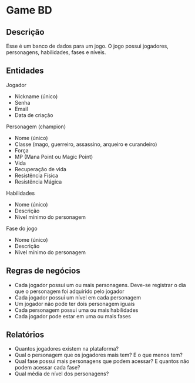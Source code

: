 # Game BD

## Descrição

Esse é um banco de dados para um jogo. O jogo possui jogadores, personagens, habilidades, fases e níveis.

## Entidades

Jogador
- Nickname (único)
- Senha
- Email
- Data de criação

Personagem  (champion)
- Nome (único)
- Classe (mago, guerreiro, assassino, arqueiro e curandeiro)
- Força
- MP (Mana Point ou Magic Point)
- Vida
- Recuperação de vida
- Resistência Física
- Resistência Mágica

Habilidades
- Nome (único)
- Descrição
- Nivel mínimo do personagem

Fase do jogo
- Nome (único)
- Descrição
- Nível mínimo do personagem

## Regras de negócios

- Cada jogador possui um ou mais personagens. Deve-se registrar o dia que o personagem foi adquirido pelo jogador
- Cada jogador possui um nível em cada personagem
- Um jogador não pode ter dois personagem iguais
- Cada personagem possui uma ou mais habilidades
- Cada jogador pode estar em uma ou mais fases

## Relatórios

- Quantos jogadores existem na plataforma?
- Qual o personagem que os jogadores mais tem? E o que menos tem?
- Qual fase possui mais personagens que podem acessar? E quantos não podem acessar cada fase?
- Qual média de nível dos personagens?

